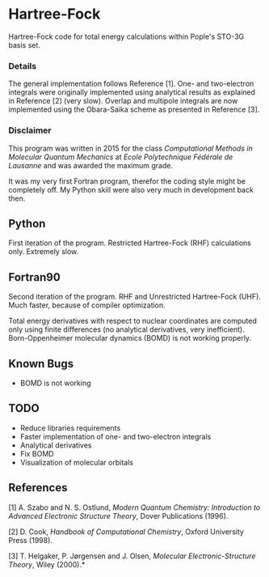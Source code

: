 # Hartree-Fock 
 
Hartree-Fock code for total energy calculations within Pople's STO-3G basis set. 
 

### Details

The general implementation follows Reference [1]. One- and two-electron integrals were originally implemented using analytical results as explained in Reference [2] (very slow). Overlap and multipole integrals are now implemented using the Obara-Saika scheme as presented in Reference [3]. 

### Disclaimer

This program was written in 2015 for the class *Computational Methods in Molecular Quantum Mechanics* at *Ecole Polytechnique Fédérale de Lausanne* and was awarded the maximum grade. 

It was my very first Fortran program, therefor the coding style might be completely off. My Python skill were also very much in development back then.
 
## Python 
 
First iteration of the program. Restricted Hartree-Fock (RHF) calculations only. Extremely slow. 
 
## Fortran90 
 
Second iteration of the program. RHF and Unrestricted Hartree-Fock (UHF). Much faster, because of compiler optimization. 
 
Total energy derivatives with respect to nuclear coordinates are computed only using finite differences (no analytical derivatives, very inefficient). Born-Oppenheimer molecular dynamics (BOMD) is not working properly. 
 
 
## Known Bugs 
 
- BOMD is not working
 
## TODO 
 
- Reduce libraries requirements
- Faster implementation of one- and two-electron integrals 
- Analytical derivatives 
- Fix BOMD
- Visualization of molecular orbitals
 
## References 
 
[1] A. Szabo and N. S. Ostlund, *Modern Quantum Chemistry: Introduction to Advanced Electronic Structure Theory*, Dover Publications (1996). 
 
[2] D. Cook, *Handbook of Computational Chemistry*, Oxford University Press (1998). 
 
[3] T. Helgaker, P. Jørgensen and J. Olsen, *Molecular Electronic-Structure Theory*, Wiley (2000).*
